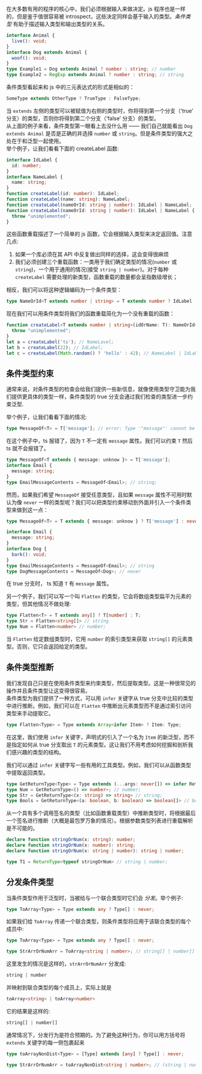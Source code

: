 
在大多数有用的程序的核心中，我们必须根据输入来做决定。js 程序也是一样的，但是鉴于值很容易被 introspect，这些决定同样会基于输入的类型。*条件类型* 有助于描述输入类型和输出类型的关系。

```typescript
interface Animal {
  live(): void;
}
interface Dog extends Animal {
  woof(): void;
}
type Example1 = Dog extends Animal ? number : string; // number
type Example2 = RegExp extends Animal ? number : string; // string
```

条件类型看起来和 js 中的三元表达式的形式是相似的：

```typescript
SomeType extends OtherType ? TrueType : FalseType;
```

当 `extends` 左侧的类型可以被赋值为右侧的类型时，你将得到第一个分支（‘true’ 分支）的类型，否则你将得到第二个分支（‘false’ 分支）的类型。  
从上面的例子来看，条件类型第一眼看上去没什么用 —— 我们自己就能看出 `Dog extends Animal` 是否是正确的并选择 `number` 或 `string`。但是条件类型的强大之处在于和泛型一起使用。  
举个例子，让我们看看下面的 createLabel 函数:

```typescript
interface IdLabel {
  id: number;
}
interface NameLabel {
  name: string;
}
function createLabel(id: number): IdLabel;
function createLabel(name: string): NameLabel;
function createLabel(nameOrId: string | number): IdLabel | NameLabel;
function createLabel(nameOrId: string | number): IdLabel | NameLabel {
  throw "unimplemented";
}
```

这些函数重载描述了一个简单的 js 函数，它会根据输入类型来决定返回值。注意几点:

1. 如果一个库必须在其 API 中反复做出同样的选择，这会变得很麻烦
2. 我们必须创建三个重载函数：一类用于我们确定类型的情况(`number` 或 `string`)，一个用于通用的情况(接受 `string | number`)。对于每种 `createLabel` 需要处理的新类型，函数重载的数量都会呈指数级增长；

相反，我们可以将这种逻辑编码为一个条件类型：

```typescript
type NameOrId<T extends number | string> = T extends number ? IdLabel : NameLabel
```

现在我们可以用条件类型将我们的函数重载简化为一个没有重载的函数：

```typescript
function createLabel<T extends number | string>(idOrName: T): NameOrId<T> {
  throw "unimplemented";
}
let a = createLabel('ts'); // NameLavel;
let b = createLabel(22); // IdLabel;
let c = createLabel(Math.random() ? 'hello' : 42); // NameLabel | IdLabel
```

## 条件类型约束

通常来说，对条件类型的检查会给我们提供一些新信息，就像使用类型守卫能为我们提供更具体的类型一样，条件类型的 true 分支会通过我们检查的类型进一步约束泛型.

举个例子，让我们看看下面的情况:

```typescript
type MessageOf<T> = T['message']; // error: Type '"message"' cannot be used to index type 'T'.
```

在这个例子中，ts 报错了，因为 `T` 不一定有 `message` 属性。我们可以约束 `T` 然后 ts 就不会报错了。

```typescript
type MessageOf<T extends { message: unknow }> = T['message'];
interface Email {
  message: string;
}
type EmailMessageContents = MessageOf<Email>; // string;
```

然而，如果我们希望 `MessageOf` 接受任意类型，且如果 `message` 属性不可用时默认为像 `never` 一样的类型呢？我们可以把类型约束移动到外面并引入一个条件类型来做到这一点：

```typescript
type MessageOf<T> = T extends { message: unknow } ? T['message'] : never;

interface Email {
  message: string;
}
interface Dog {
  bark(): void;
}
type EmailMessageContents = MessageOf<Email>; // string
type DogMessageContents = MessageOf<Dog>; // never
```

在 true 分支时， ts 知道 `T` 有 `message` 属性。

另一个例子，我们可以写一个叫 `Flatten` 的类型，它会将数组类型扁平为元素的类型，但其他情况不做处理:

```typescript
type Flatten<T> = T extends any[] ? T[number] : T;
type Str = Flatten<string[]> // string
type Num = Flatten<number> // number;
```

当 `Flatten` 给定数组类型时，它用 `number` 的索引类型来获取 `string[]` 的元素类型。否则，它只会返回给定的类型。

## 条件类型推断

我们发现自己只是在使用条件类型来约束类型，然后提取类型。这是一种很常见的操作并且条件类型让这变得很容易。  
条件类型为我们提供了一种方式，可以用 `infer` 关键字从 true 分支中比较的类型中进行推断。例如，我们可以在 `Flatten` 中推断出元素类型而不是通过索引访问类型来手动提取它。

```typescript
type Flatten<Type> = Type extends Array<infer Item> ? Item: Type;
```

在这里，我们使用 `infer` 关键字，声明式的引入了一个名为 `Item` 的新泛型，而不是指定如何从 true 分支取出 `T` 的元素类型。这让我们不用考虑如何挖掘和剖析我们感兴趣的类型的结构。

我们可以通过 `infer` 关键字写一些有用的工具类型。例如，我们可以从函数类型中提取返回类型。

```typescript
type GetReturnType<Type> = Type extends (...args: never[]) => infer Return ? Return : never;
type Num = GetReturnType<() => number>; // number;
type Str = GetReturnType<(x: string) => string> // string;
type Bools = GetReturnType<(a: boolean, b: boolean) => boolean[]> // boolean[]
```

从一个具有多个调用签名的类型（比如函数重载类型）中推断类型时，将根据最后一个签名进行推断（大概是最包罗万象的情况）。根据参数类型列表进行重载解析是不可能的。

```typescript
declare function stringOrNum(x: string): number;
declare function stringOrNum(x: number): string;
declare function stringOrNum(x: string | number): string | number;

type T1 = ReturnType<typeof stringOrNum> // string | number;
```

## 分发条件类型

当条件类型作用于泛型时，当被给与一个联合类型时它们会 *分发*。举个例子:

```typescript
type ToArray<Type> = Type extends any ? Type[] : never;
```

如果我们给 `ToArray` 传递一个联合类型，则条件类型将应用于该联合类型的每个成员中:

```typescript
type ToArray<Type> = Type extends any ? Type[] : never;

type StrArrOrNumArr = ToArray<string | number>; // string[] | number[]
```

这里发生的情况是这样的，`strArrOrNumArr` 分发成:

```typescript
string | number
```

并映射到联合类型的每个成员上，实际上就是

```typescript
toArray<string> | toArray<number>
```

它的结果是这样的:

```typescript
string[] | number[]
```

通常情况下，分发行为是符合预期的。为了避免这种行为，你可以用方括号将 `extends` 关键字的每一侧包裹起来

```typescript
type toArrayNonDist<Type> = [Type] extends [any] ? Type[] : never;

type StrArrOrNumArr = toArrayNonDist<string | number>; // (string | number)[]
```